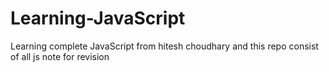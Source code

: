 # Learning-JavaScript
Learning complete JavaScript from hitesh choudhary and this repo consist of all js note for revision
